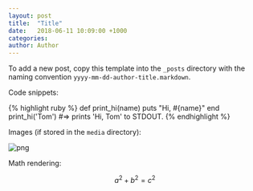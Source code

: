```yaml
---
layout: post
title:  "Title"
date:   2018-06-11 10:09:00 +1000
categories:
author: Author
---
```


To add a new post, copy this template into the `_posts` directory with the naming convention `yyyy-mm-dd-author-title.markdown`.

Code snippets:

{% highlight ruby %}
def print_hi(name)
  puts "Hi, #{name}"
end
print_hi('Tom')
#=> prints 'Hi, Tom' to STDOUT.
{% endhighlight %}

Images (if stored in the `media` directory):

![png]({{site.baseurl}}/media/some-image.png)

Math rendering:

$$a^2 + b^2 = c^2$$
